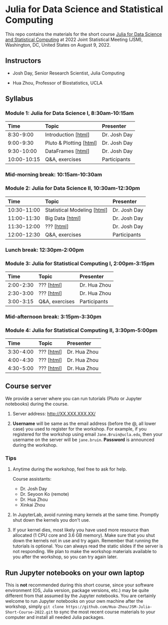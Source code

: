 # Julia for Data Science and Statistical Computing

This repo contains the materials for the short course [Julia for Data Science and Statistical Computing](https://ww2.amstat.org/meetings/jsm/2022/onlineprogram/ActivityDetails.cfm?SessionID=223492) at 2022 Joint Statistical Meeting (JSM), Washington, DC, United States on August 9, 2022.

## Instructors

* Josh Day, Senior Research Scientist, Julia Computing

* Hua Zhou, Professor of Biostatistics, UCLA

## Syllabus

### Module 1: Julia for Data Science I, 8:30am-10:15am

| Time | Topic | Presenter |
|:-----------|:------------|:------------|
| 8:30-9:00 | Introduction \[[html]()\] | Dr. Josh Day |
| 9:00-9:30 | Pluto & Plotting \[[html]()\] | Dr. Josh Day |
| 9:30-10:00 | DataFrames \[[html]()\] | Dr. Josh Day |
| 10:00-10:15 | Q&A, exercises | Participants |

### Mid-morning break: 10:15am-10:30am

### Module 2: Julia for Data Science II, 10:30am-12:30pm

| Time | Topic | Presenter |
|:-----------|:------------|:------------|
| 10:30-11:00 | Statistical Modeling \[[html]()\] | Dr. Josh Day |
| 11:00-11:30 | Big Data \[[html]()\] | Dr. Josh Day |
| 11:30-12:00 | ??? \[[html]()\] | Dr. Josh Day |
| 12:00-12:30 | Q&A, exercises | Participants |

### Lunch break: 12:30pm-2:00pm

### Module 3: Julia for Statistical Computing I, 2:00pm-3:15pm

| Time | Topic | Presenter |
|:-----------|:------------|:------------|
| 2:00-2:30 | ??? \[[html]()\] | Dr. Hua Zhou |
| 2:30-3:00 | ??? \[[html]()\] | Dr. Hua Zhou |
| 3:00-3:15 | Q&A, exercises | Participants |

### Mid-afternoon break: 3:15pm-3:30pm

### Module 4: Julia for Statistical Computing II, 3:30pm-5:00pm

| Time | Topic | Presenter |
|:-----------|:------------|:------------|
| 3:30-4:00 | ??? \[[html]()\] | Dr. Hua Zhou |
| 4:00-4:30 | ??? \[[html]()\] | Dr. Hua Zhou |
| 4:30-5:00 | ??? \[[html]()\] | Dr. Hua Zhou |

## Course server

We provide a server where you can run tutorials (Pluto or Jupyter notebooks) during the course.

1. Server address: <http://XX.XXX.XXX.XX/>

2. **Username** will be same as the email address (before the @, all lower case) you used to register for the workshop. For example, if you registered for the workshop using email `Jane.Bruin@ucla.edu`, then your username on the server will be `jane.bruin`. **Password** is announced during the workshop.

### Tips

1. Anytime during the workshop, feel free to ask for help.

    Course assistants:
    - Dr. Josh Day
    - Dr. Seyoon Ko (remote)
    - Dr. Hua Zhou
    - Xinkai Zhou

2. In JupyterLab, avoid running many kernels at the same time. Promptly shut down the kernels you don't use.

3. If your kernel dies, most likely you have used more resource than allocated (1 CPU core and 3.6 GB memory). Make sure that you shut down the kernels not in use and try again. Remember that running the tutorials is optional. You can always read the static slides if the server is not responding. We plan to make the workshop materials available to you after the workshop, so you can try again later.

## Run Jupyter notebooks on your own laptop

This is **not** recommended during this short course, since your software environment (OS, Julia version, package versions, etc.) may be quite different from that assumed by the Jupyter notebooks. You are certainly welcome to run Jupyter notebooks on your own machine after the workshop, simply `git clone https://github.com/Hua-Zhou/JSM-Julia-Short-Course-2022.git` to sync the most recent course materials to your computer and install all needed Julia packages.
